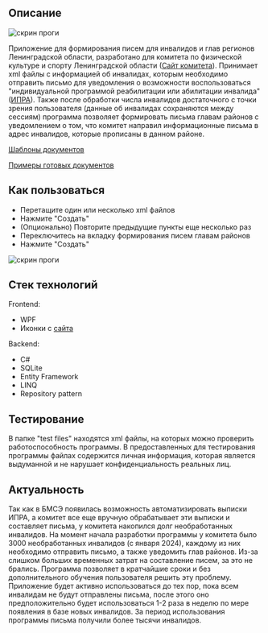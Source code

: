<h2> Описание </h2>
<img src="https://github.com/user-attachments/assets/91a77269-1bdf-4633-ba2e-b0a5e054f430" alt="скрин проги">

Приложение для формирования писем для инвалидов и глав регионов Ленинградской области, разработано для комитета по физической культуре и спорту Ленинградской области (<a href="https://sport.lenobl.ru/" target="_blank">Сайт комитета</a>). Принимает xml файлы с информацией об инвалидах, которым необходимо отправить письмо для уведомления о возможности воспользоваться "индивидуальной программой реабилитации или абилитации инвалида" (<a href="https://47.gbmse.ru/reabilitaciya-i-abilitaciya-invalidov/" target="_blank">ИПРА</a>). Также после обработки числа инвалидов достаточного с точки зрения пользователя (данные об инвалидах сохраняются между сессиям) программа позволяет формировать письма главам районов с уведомлением о том, что комитет направил информационные письма в адрес инвалидов, которые прописаны в данном районе. 

<a href="https://github.com/OneCreator14/XML_Handler/blob/main/XML_Handler/Templates" target="_blank">Шаблоны документов</a>

<a href="https://github.com/OneCreator14/XML_Handler/blob/main/XML_Handler/Results" target="_blank">Примеры готовых документов</a>

<h2>Как пользоваться</h2>
  <ul>
    <li>Перетащите один или несколько xml файлов</li>
    <li>Нажмите "Создать"</li>
    <li>(Опционально) Повторите предыдущие пункты еще несколько раз</li>
    <li>Переключитесь на вкладку формирования писем главам районов</li>
    <li>Нажмите "Создать"</li>
  </ul>

<img src="https://github.com/OneCreator14/XML_Handler/blob/main/XML_Handler/Resources/IPRA_Work%206.gif" alt="скрин проги">

<h2>Стек технологий</h2>
Frontend:
<ul>
  <li>WPF</li>
  <li>Иконки с <a href="https://icons8.ru/icons" target="_blank">сайта</a></li>
</ul>

Backend:
<ul>
  <li>C#</li>
  <li>SQLite</li>
  <li>Entity Framework</li>
  <li>LINQ</li>
  <li>Repository pattern</li>
</ul>

<h2>Тестирование</h2>
В папке "test files" находятся xml файлы, на которых можно проверить работоспособность программы.
В предоставленных для тестирования программы файлах содержится личная информация, которая является выдуманной и не нарушает конфиденциальность реальных лиц.

<h2>Актуальность</h2>
Так как в БМСЭ появилась возможность автоматизировать выписки ИПРА, а комитет все еще вручную обрабатывает эти выписки и составляет письма, у комитета накопился долг необработанных инвалидов.
На момент начала разработки программы у комитета было 3000 необработанных инвалидов (с января 2024), каждому из них необходимо отправить письмо, а также уведомить глав районов. Из-за слишком больших временных затрат на составление писем, за это не брались. Программа позволяет в кратчайшие сроки и без дополнительного обучения пользователя решить эту проблему. Приложение будет активно использоваться до тех пор, пока всем инвалидам не будут отправлены письма, после этого оно предположительно будет использоваться 1-2 раза в неделю по мере появления в базе новых инвалидов.
За период использования программы письма получили более тысячи инвалидов.
 
